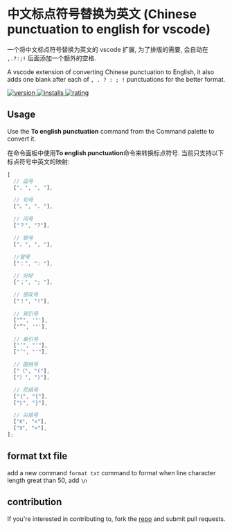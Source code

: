 # 中文标点符号替换为英文 (Chinese punctuation to english for vscode)

一个将中文标点符号替换为英文的 vscode 扩展, 为了排版的需要, 会自动在 `,.?:;!` 后面添加一个额外的空格.

A vscode extension of converting Chinese punctuation to English, it also adds one blank after each of `, . ? : ; !` punctuations for the better format.

<p>
    <a href="https://marketplace.visualstudio.com/items?itemName=buuug7.chinese-punctuation-to-english">
        <img src="https://vsmarketplacebadge.apphb.com/version-short/buuug7.chinese-punctuation-to-english.svg" alt="version">
    </a>
    <a href="https://marketplace.visualstudio.com/items?itemName=buuug7.chinese-punctuation-to-english">
        <img src="https://vsmarketplacebadge.apphb.com/installs-short/buuug7.chinese-punctuation-to-english.svg" alt="installs">
    </a>
    <a href="https://marketplace.visualstudio.com/items?itemName=buuug7.chinese-punctuation-to-english">
        <img src="https://vsmarketplacebadge.apphb.com/rating-short/buuug7.chinese-punctuation-to-english.svg" alt="rating">
    </a>
</p>

## Usage

Use the **To english punctuation** command from the Command palette to convert it.

在命令面板中使用**To english punctuation**命令来转换标点符号. 当前只支持以下标点符号中英文的映射:

```javascript
[
  // 逗号
  ["，", ", "],

  // 句号
  ["。", ". "],

  // 问号
  ["？", "?"],

  // 顿号
  ["、", ", "],

  //冒号
  ["：", ": "],

  // 分好
  ["；", "; "],

  // 感叹号
  ["！", "!"],

  // 双引号
  ["“", '"'],
  ["”", '"'],

  // 单引号
  ["‘", "'"],
  ["’", "'"],

  // 圆括号
  ["（", "("],
  ["）", ")"],

  // 花括号
  ["｛", "{"],
  ["｝", "}"],

  // 尖括号
  ["《", "<"],
  ["》", ">"],
];
```

## format txt file

add a new command `format txt` command to format when line character length great than 50, add `\n`

## contribution

If you're interested in contributing to, fork the [repo](https://github.com/buuug7/chinese-punctuation-to-english-vsocode.git) and submit pull requests.

